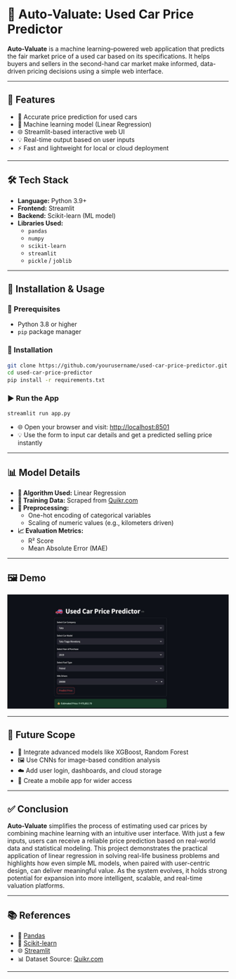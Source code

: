 # 🚗 Auto-Valuate: Used Car Price Predictor

**Auto-Valuate** is a machine learning–powered web application that predicts the fair market price of a used car based on its specifications. It helps buyers and sellers in the second-hand car market make informed, data-driven pricing decisions using a simple web interface.

---

## 📌 Features

- 🎯 Accurate price prediction for used cars
- 🧠 Machine learning model (Linear Regression)
- 🌐 Streamlit-based interactive web UI
- 💡 Real-time output based on user inputs
- ⚡ Fast and lightweight for local or cloud deployment

---

## 🛠️ Tech Stack

- **Language:** Python 3.9+
- **Frontend:** Streamlit
- **Backend:** Scikit-learn (ML model)
- **Libraries Used:**
  - `pandas`
  - `numpy`
  - `scikit-learn`
  - `streamlit`
  - `pickle` / `joblib`

---

## 🚀 Installation & Usage

### 🔧 Prerequisites
- Python 3.8 or higher
- `pip` package manager

### 🧪 Installation
```bash
git clone https://github.com/yourusername/used-car-price-predictor.git
cd used-car-price-predictor
pip install -r requirements.txt
```

### ▶️ Run the App
```bash
streamlit run app.py
```

- 🌐 Open your browser and visit: [http://localhost:8501](http://localhost:8501)
- 💡 Use the form to input car details and get a predicted selling price instantly

---

## 📊 Model Details

- **🧠 Algorithm Used:** Linear Regression
- **📂 Training Data:** Scraped from [Quikr.com](https://www.quikr.com/cars)
- **🧹 Preprocessing:**
  - One-hot encoding of categorical variables
  - Scaling of numeric values (e.g., kilometers driven)
- **📈 Evaluation Metrics:**
  - R² Score
  - Mean Absolute Error (MAE)

---

## 🖼️ Demo

![image alt](https://github.com/sabarni1712/Auto-Valuate/blob/060394bc04b10e4373659ea947a1c1088af87988/photo_2025-06-14_16-43-18.jpg)

---

## 🔮 Future Scope

- 🤖 Integrate advanced models like XGBoost, Random Forest
- 🖼️ Use CNNs for image-based condition analysis
- ☁️ Add user login, dashboards, and cloud storage
- 📱 Create a mobile app for wider access

---

## ✅ Conclusion

**Auto-Valuate** simplifies the process of estimating used car prices by combining machine learning with an intuitive user interface. With just a few inputs, users can receive a reliable price prediction based on real-world data and statistical modeling. This project demonstrates the practical application of linear regression in solving real-life business problems and highlights how even simple ML models, when paired with user-centric design, can deliver meaningful value. As the system evolves, it holds strong potential for expansion into more intelligent, scalable, and real-time valuation platforms.

---

## 📚 References

- 📘 [Pandas](https://pandas.pydata.org/)
- 🤖 [Scikit-learn](https://scikit-learn.org/)
- 🌐 [Streamlit](https://streamlit.io/)
- 📊 Dataset Source: [Quikr.com](https://www.quikr.com/cars)

---













